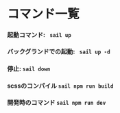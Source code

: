 # コマンド一覧

#### 起動コマンド: ``` sail up```
#### バックグランドでの起動: ``` sail up -d```

#### 停止: ```sail down```

#### scssのコンパイル ```sail npm run build```
#### 開発時のコマンド ```sail npm run dev```

